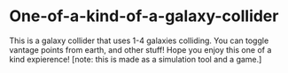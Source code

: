 # One-of-a-kind-of-a-galaxy-collider
This is a galaxy collider that uses 1-4 galaxies colliding. You can toggle vantage points from earth, and other stuff! Hope you enjoy this one of a kind expierence! [note: this is made as a simulation tool and a game.] 
